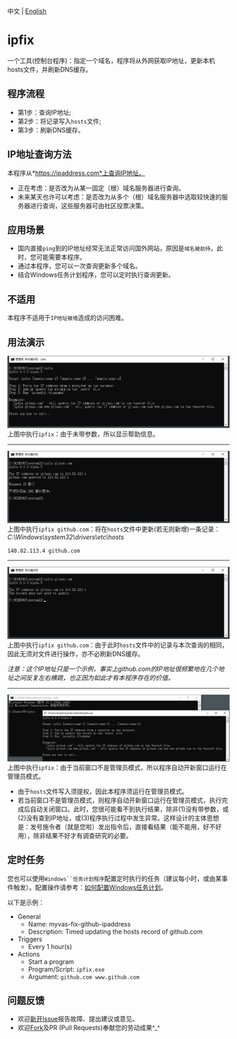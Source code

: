 中文 | [English](./README.en.md)

# ipfix
一个工具(控制台程序)：指定一个域名，程序将从外网获取IP地址，更新本机hosts文件，并刷新DNS缓存。

## 程序流程
- 第1步：查询IP地址;
- 第2步：将记录写入`hosts`文件;
- 第3步：刷新DNS缓存。

## IP地址查询方法
本程序从*https://ipaddress.com*上查询IP地址。

* 正在考虑：是否改为从某一固定（根）域名服务器进行查询。
* 未来某天也许可以考虑：是否改为从多个（根）域名服务器中选取较快速的服务器进行查询，这些服务器可由社区投票决策。

## 应用场景
- 国内直接`ping`到的IP地址经常无法正常访问国外网站，原因是`域名被劫持`，此时，您可能需要本程序。
- 通过本程序，您可以一次查询更新多个域名。
- 结合Windows任务计划程序，您可以定时执行查询更新。

## 不适用
本程序不适用于`IP地址被墙`造成的访问困难。

## 用法演示
![Alt](docs/screenshots/screenshot-help.png "ipfix")
上图中执行`ipfix`：由于未带参数，所以显示帮助信息。

---

![Alt](docs/screenshots/screenshot-github.png "ipfix github.com")
上图中执行`ipfix github.com`：将在`hosts`文件中更新(若无则新增)一条记录：  
*C:\Windows\system32\drivers\etc\hosts*
```
140.82.113.4 github.com
```

---

![Alt](docs/screenshots/screenshot-github-remains.png "ipfix github.com")
上图中执行`ipfix github.com`：由于此时`hosts`文件中的记录与本次查询的相同，因此无须对文件进行操作，亦不必刷新DNS缓存。

_注意：这个IP地址只是一个示例，事实上github.com的IP地址很频繁地在几个地址之间反复左右横跳，也正因为如此才有本程序存在的价值。_

---

![Alt](docs/screenshots/screenshot-runas.png "ipfix")
上图中执行`ipfix`：由于当前窗口不是管理员模式，所以程序自动开新窗口运行在管理员模式。
* 由于`hosts`文件写入须提权，因此本程序须运行在管理员模式。
* 若当前窗口不是管理员模式，则程序自动开新窗口运行在管理员模式，执行完成后自动关闭窗口。此时，您很可能看不到执行结果，除非(1)没有带参数，或(2)没有查到IP地址，或(3)程序执行过程中发生异常。这样设计的主体思想是：发号施令者（就是您啦）发出指令后，直接看结果（能不能用，好不好用），除非结果不好才有调查研究的必要。

## 定时任务
您也可以使用`Windows``任务计划程序`配置定时执行的任务（建议每小时，或由某事件触发）。配置操作请参考：[如何配置Windows任务计划](https://community.spiceworks.com/how_to/17736-run-powershell-scripts-from-task-scheduler)。  

以下是示例：
- General
    - Name: myvas-fix-github-ipaddress
    - Description: Timed updating the hosts record of github.com
- Triggers
    - Every 1 hour(s)
- Actions
    - Start a program
    - Program/Script: `ipfix.exe`
    - Argument: `github.com www.github.com`

## 问题反馈
* 欢迎[新开Issue](https://github.com/myvas/ipfix/issues)报告故障、提出建议或意见。
* 欢迎[Fork](https://github.com/myvas/ipfix/fork)及PR (Pull Requests)奉献您的劳动成果^_^